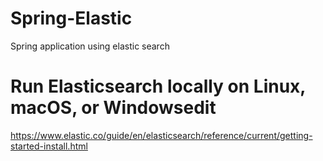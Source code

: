 # Spring-Elastic
Spring application using elastic search

# Run Elasticsearch locally on Linux, macOS, or Windowsedit
https://www.elastic.co/guide/en/elasticsearch/reference/current/getting-started-install.html
